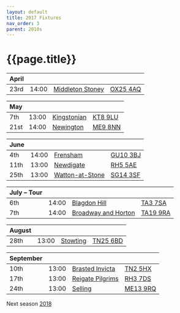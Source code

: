 ```yaml
---
layout: default
title: 2017 Fixtures
nav_order: 3
parent: 2010s
---
```


# {{page.title}}

| April |  |  |  |
|:---|:---|:---|:---|
| 23rd | 14:00 | [Middleton Stoney](middleton-stoney) | [OX25 4AQ](https://goo.gl/maps/NKG1fHyPgmci55aGA) |

| May |  |  |  |
|:---|:---|:---|:---|
| 7th | 13:00 | [Kingstonian](kingstonian) | [KT8 9LU](https//goo.gl/maps/4kwjPyThUMkyQfhe8) |
| 21st | 14:00 | [Newington](newington) | [ME9 8NN](https//goo.gl/maps/2XwQKWc9brr) |

| June |  |  |  |
|:---|:---|:---|:---|
| 4th | 14:00 | [Frensham](frensham) | [GU10 3BJ](https//goo.gl/maps/xBUZvPU1vnK2) |
| 11th | 13:00 | [Newdigate](newdigate) | [RH5 5AE](http://goo.gl/maps/2RKzj) |
| 25th | 13:00 | [Watton-at-Stone](watton-at-stone) | [SG14 3SF](https://goo.gl/maps/2oHFhgW7cVt) |

| July – Tour |  |  |  |
|:---|:---|:---|:---|
| 6th | 14:00 | [Blagdon Hill](blagdon-hill) | [TA3 7SA](https//goo.gl/maps/H6iLZLNcja12) |
| 7th | 14:00 | [Broadway and Horton](broadway-and-horton) | [TA19 9RA](https://goo.gl/maps/ULbmC6LSX5HSAe8U6) |

| August |  |  |  |
|:---|:---|:---|:---|
| 28th | 13:00 | [Stowting](stowting) | [TN25 6BD](https//goo.gl/maps/5KNmaMe6Wb42) |

| September |  |  |  |
|:---|:---|:---|:---|
| 10th | 13:00 | [Brasted Invicta](brasted-invicta) | [TN2 5HX](https://goo.gl/maps/wC8nxBrVNym) |
| 17th | 13:00 | [Reigate Pilgrims](reigate-pilgrims) | [RH3 7DS](https//goo.gl/maps/APtKSjuaQ5v) |
| 24th | 13:00 | [Selling](selling) | [ME13 9RQ](https//goo.gl/maps/QeLhjBkEbJr) |

Next season [2018](../2018)